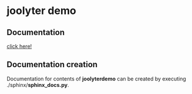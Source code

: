 # joolyter demo

## Documentation
[click here!](https://joolyter.github.io/paul-thesis/PythonInput/src/docs/_build/html/index.html)

## Documentation creation
Documentation for contents of **joolyterdemo** can be created by executing ./sphinx/**sphinx_docs.py**.
